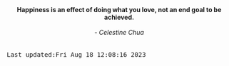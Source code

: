 
<div align="center"><b><span>Happiness is an effect of doing what you love, not an end goal to be achieved.</span></b><br><br><i> - Celestine Chua</i></div>
<br><br><kbd>Last updated:Fri Aug 18 12:08:16 2023</kbd>